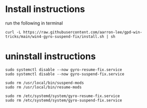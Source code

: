 # Install instructions

run the following in terminal

```
curl -L https://raw.githubusercontent.com/aarron-lee/gpd-win-tricks/main/win4-gyro-suspend-fix/install.sh | sh
```

# uninstall instructions

```
sudo systemctl disable --now gyro-resume-fix.service
sudo systemctl disable --now gyro-suspend-fix.service

sudo rm /usr/local/bin/suspend-mods
sudo rm /usr/local/bin/resume-mods

sudo rm /etc/systemd/system/gyro-resume-fix.service
sudo rm /etc/systemd/system/gyro-suspend-fix.service
```

